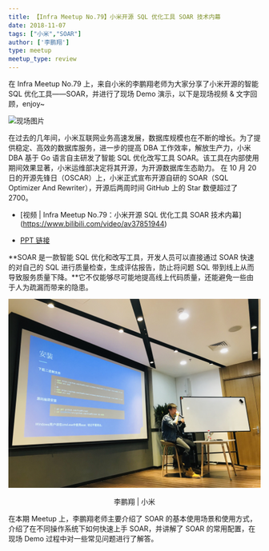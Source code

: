 ```yaml
---
title: 【Infra Meetup No.79】小米开源 SQL 优化工具 SOAR 技术内幕
date: 2018-11-07
tags: ["小米","SOAR"]
author: ['李鹏翔']
type: meetup
meetup_type: review
---
```


在 Infra Meetup No.79 上，来自小米的李鹏翔老师为大家分享了小米开源的智能 SQL 优化工具——SOAR，并进行了现场 Demo 演示，以下是现场视频 & 文字回顾，enjoy~

![现场图片](media/meetup-79-20181107/1.jpg)

在过去的几年间，小米互联网业务高速发展，数据库规模也在不断的增长。为了提供稳定、高效的数据库服务，进一步的提高 DBA 工作效率，解放生产力，小米 DBA 基于 Go 语言自主研发了智能 SQL 优化改写工具 SOAR。该工具在内部使用期间效果显著，小米运维部决定将其开源，为开源数据库生态助力。 在 10 月 20 日的开源先锋日（OSCAR）上，小米正式宣布开源自研的 SOAR（SQL Optimizer And Rewriter），开源后两周时间 GitHub 上的 Star 数便超过了 2700。

- [视频 | Infra Meetup No.79：小米开源 SQL 优化工具 SOAR 技术内幕]
(https://www.bilibili.com/video/av37851944)

- [PPT 链接](https://eyun.baidu.com/s/3raldaMS)

**SOAR 是一款智能 SQL 优化和改写工具，开发人员可以直接通过 SOAR 快速的对自己的 SQL 进行质量检查，生成评估报告，防止将问题 SQL 带到线上从而导致服务质量下降。**它不仅能够尽可能地提高线上代码质量，还能避免一些由于人为疏漏而带来的隐患。

![李鹏翔 | 小米](media/meetup-79-20181107/2.jpg)

<center>李鹏翔 | 小米</center>

在本期 Meetup 上，李鹏翔老师主要介绍了 SOAR 的基本使用场景和使用方式，介绍了在不同操作系统下如何快速上手 SOAR，并讲解了 SOAR 的常用配置，在现场 Demo 过程中对一些常见问题进行了解答。





